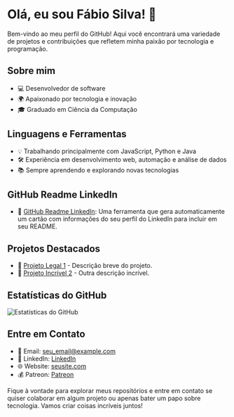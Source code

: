 # Olá, eu sou Fábio Silva! 👋

Bem-vindo ao meu perfil do GitHub! Aqui você encontrará uma variedade de projetos e contribuições que refletem minha paixão por tecnologia e programação.

## Sobre mim

- 💻 Desenvolvedor de software
- 🌍 Apaixonado por tecnologia e inovação
- 🎓 Graduado em Ciência da Computação

## Linguagens e Ferramentas

- 💡 Trabalhando principalmente com JavaScript, Python e Java
- 🛠️ Experiência em desenvolvimento web, automação e análise de dados
- 📚 Sempre aprendendo e explorando novas tecnologias

## GitHub Readme LinkedIn

- 💼 [GitHub Readme LinkedIn](https://github.com/yourusername/github-readme-linkedin): Uma ferramenta que gera automaticamente um cartão com informações do seu perfil do LinkedIn para incluir em seu README.

## Projetos Destacados

- 🚀 [Projeto Legal 1](link_para_o_projeto_1) - Descrição breve do projeto.
- 🌟 [Projeto Incrível 2](link_para_o_projeto_2) - Outra descrição incrível.

## Estatísticas do GitHub

![Estatísticas do GitHub](https://github-readme-stats.vercel.app/api?username=FabioSilva11&show_icons=true&theme=dark)

## Entre em Contato

- 📧 Email: seu_email@example.com
- 💼 LinkedIn: [LinkedIn](https://www.linkedin.com/in/fabio-silva-85829220b/)
- 🌐 Website: [seusite.com](https://www.seusite.com/)
- 💰 Patreon: [Patreon](https://www.patreon.com/KiritoDev)

Fique à vontade para explorar meus repositórios e entre em contato se quiser colaborar em algum projeto ou apenas bater um papo sobre tecnologia. Vamos criar coisas incríveis juntos!
